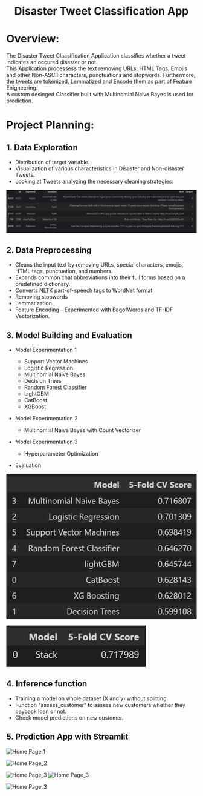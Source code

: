 <h1 align="center">Disaster Tweet Classification App</h1>

# Overview: 

The Disaster Tweet Claasification Application classifies whether a tweet indicates an occured disaster or not.  
This Application processess the text removing URLs, HTML Tags, Emojis and other Non-ASCII characters, punctuations and stopwords. Furthermore, the tweets are tokenized, Lemmatized and Encode them as part of Feature Enigneering.  
A custom desinged Classifier built with Multinomial Naive Bayes is used for prediction.

# Project Planning:

## 1.  Data Exploration
  * Distribution of target variable.
  * Visualization of various characteristics in Disaster and Non-disaster Tweets.
  * Looking at Tweets analyzing the necessary cleaning strategies.  

<img
  src="https://github.com/Praveen-Samudrala/End-2-End-Disaster-Tweet-Classification-App-NLP/blob/main/images/data1.png"
  alt="Data_Sample"
  title="Data Sample"/>  

## 2. Data Preprocessing  
  * Cleans the input text by removing URLs, special characters, emojis, HTML tags,
    punctuation, and numbers.
  * Expands common chat abbreviations into their full forms based on a predefined dictionary.
  * Converts NLTK part-of-speech tags to WordNet format.
  * Removing stopwords
  * Lemmatization.
  * Feature Encoding - Experimented with BagofWords and TF-IDF Vectorization.

## 3. Model Building and Evaluation
  * Model Experimentation 1
    - Support Vector Machines
    - Logistic Regression
    - Multinomial Naive Bayes
    - Decision Trees
    - Random Forest Classifier
    - LightGBM
    - CatBoost
    - XGBoost

  * Model Experimentation 2
    - Multinomial Naive Bayes with Count Vectorizer

  * Model Experimentation 3
    - Hyperparameter Optimization

  * Evaluation

<img
  src="https://github.com/Praveen-Samudrala/End-2-End-Disaster-Tweet-Classification-App-NLP/blob/main/images/performance.png"
  alt="performance"
  title="performance"/>

<img
  src="https://github.com/Praveen-Samudrala/End-2-End-Disaster-Tweet-Classification-App-NLP/blob/main/images/performance1.png"
  alt="performance2"
  title="performance2"/>

## 4. Inference function
  * Training a model on whole dataset (X and y) without splitting.
  * Function "assess_customer" to assess new customers whether they payback loan or not.
  * Check model predictions on new customer.

## 5. Prediction App with Streamlit
<img
  src="(https://github.com/omrfrkaytnc/disaster_predictor_app_nlp/blob/main/images/homepage.jpeg)"
  alt="Home Page_1"
  title="Home Page"/>

<img
  src="(https://github.com/omrfrkaytnc/disaster_predictor_app_nlp/blob/main/images/homepage2.png)"
  alt="Home Page_2"
  title="Home Page"/>

<img
  src="(https://github.com/omrfrkaytnc/disaster_predictor_app_nlp/blob/main/images/homepage3.png)"
  alt="Home Page_3"
  title="Home Page"/>
<img
  src="(https://github.com/omrfrkaytnc/disaster_predictor_app_nlp/blob/main/images/classifier_disaster.jpeg)"
  alt="Home Page_3"
  title="Home Page"/>

<img
  src="( https://github.com/omrfrkaytnc/disaster_predictor_app_nlp/blob/main/images/classifier_not_disaster.jpeg)"
  alt="Home Page_3"
  title="Home Page"/>
